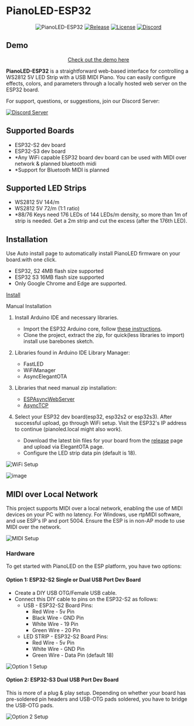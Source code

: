 # PianoLED-ESP32
<div align="center">

![PianoLED-ESP32](https://github.com/serifpersia/pianoled-esp32/assets/62844718/4aeb819a-cbd7-4347-891b-b957f1046b6d)
[![Release](https://img.shields.io/github/release/serifpersia/pianoled-esp32.svg?style=flat-square)](https://github.com/serifpersia/pianoled-esp32/releases)
[![License](https://img.shields.io/github/license/serifpersia/pianoled-esp32?color=blue&style=flat-square)](https://raw.githubusercontent.com/serifpersia/pianoled-esp32/master/LICENSE)
[![Discord](https://img.shields.io/discord/1077195120950120458.svg?colorB=blue&label=discord&style=flat-square)](https://discord.gg/S6xmuX4Hx5)

</div>

## Demo
<div align="center">

[Check out the demo here](https://github.com/serifpersia/pianoled-esp32/assets/62844718/48c77c5e-b7bd-4edb-aa62-6e316cbeebec)
</div>

**PianoLED-ESP32** is a straightforward web-based interface for controlling a WS2812 5V LED Strip with a USB MIDI Piano. You can easily configure effects, colors, and parameters through a locally hosted web server on the ESP32 board.

For support, questions, or suggestions, join our Discord Server:

[![Discord Server](https://discordapp.com/api/guilds/1077195120950120458/widget.png?style=banner2)](https://discord.gg/S6xmuX4Hx5)

## Supported Boards

- ESP32-S2 dev board
- ESP32-S3 dev board
- *Any WiFi capable ESP32 board dev board can be used with MIDI over network & planned bluetooth midi
- *Support for Bluetooth MIDI is planned

## Supported LED Strips

- WS2812 5V 144/m
- WS2812 5V 72/m (1:1 ratio)
- *88/76 Keys need 176 LEDs of 144 LEDs/m density, so more than 1m of strip is needed. Get a 2m strip and cut the excess (after the 176th LED).

## Installation

Use Auto install page to automatically install PianoLED firmware on your board.with one click.
- ESP32, S2 4MB flash size supported
- ESP32 S3 16MB flash size supported
- Only Google Chrome and Edge are supported.

[Install](https://serifpersia.github.io/pianoled-esp32/install.html)

Manual Installation

1. Install Arduino IDE and necessary libraries.
   - Import the ESP32 Arduino core, follow [these instructions](https://docs.espressif.com/projects/arduino-esp32/en/latest/installing.html).
   - Clone the project, extract the zip, for quick(less libraries to import) install use barebones sketch.

2. Libraries found in Arduino IDE Library Manager:
   - FastLED
   - WiFiManager
   - AsyncElegantOTA

3. Libraries that need manual zip installation:
   - [ESPAsyncWebServer](https://github.com/me-no-dev/ESPAsyncWebServer)
   - [AsyncTCP](https://github.com/me-no-dev/AsyncTCP)

4. Select your ESP32 dev board(esp32, esp32s2 or esp32s3). After successful upload, go through WiFi setup. Visit the ESP32's IP address to continue (pianoled.local might also work).
   - Download the latest bin files for your board from the [release](https://github.com/serifpersia/pianoled-esp32/releases/tag/latest) page and upload via ElegantOTA page.
   - Configure the LED strip data pin (default is 18).

![WiFi Setup](https://github.com/serifpersia/pianoled-esp32/assets/62844718/2f00777b-a9aa-476f-b022-fb964bd11fd5)

![image](https://github.com/serifpersia/pianoled-esp32/assets/62844718/10bee33d-2ba6-42b8-a66d-34b45768c436)

## MIDI over Local Network

This project supports MIDI over a local network, enabling the use of MIDI devices on your PC with no latency. For Windows, use rtpMIDI software, and use ESP's IP and port 5004. Ensure the ESP is in non-AP mode to use MIDI over the network.

![MIDI Setup](https://github.com/serifpersia/pianoled-esp32/assets/62844718/607b969f-22e1-47f6-ab7a-4f76f3074b41)

### Hardware

To get started with PianoLED on the ESP platform, you have two options:

#### Option 1: ESP32-S2 Single or Dual USB Port Dev Board

- Create a DIY USB OTG/Female USB cable.
- Connect this DIY cable to pins on the ESP32-S2 as follows:
  - USB - ESP32-S2 Board Pins:
    - Red Wire - 5v Pin
    - Black Wire - GND Pin
    - White Wire - 19 Pin
    - Green Wire - 20 Pin
  - LED STRIP - ESP32-S2 Board Pins:
    - Red Wire - 5v Pin
    - White Wire - GND Pin
    - Green Wire - Data Pin (default 18)

![Option 1 Setup](https://github.com/serifpersia/pianoled-esp32/assets/62844718/cea8ebeb-09c5-46e9-a028-67c5447ad0f3)

#### Option 2: ESP32-S3 Dual USB Port Dev Board

This is more of a plug & play setup. Depending on whether your board has pre-soldered pin headers and USB-OTG pads soldered, you have to bridge the USB-OTG pads.

![Option 2 Setup](https://github.com/serifpersia/pianoled-esp32/assets/62844718/a089640f-113e-47b1-8c88-8e38e4728295)
